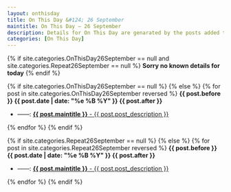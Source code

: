 ```yaml
---
layout: onthisday
title: On This Day &#124; 26 September
maintitle: On This Day — 26 September
description: Details for On This Day are genarated by the posts added to the website so the content is subject to changes/updates over time.
categories: [On This Day]
---
```


{% if site.categories.OnThisDay26September == null and site.categories.Repeat26September == null %}
<strong>Sorry no known details for today</strong>
{% endif %}

{% if site.categories.OnThisDay26September == null %}
{% else %}
{% for post in site.categories.OnThisDay26September reversed %}
<strong>{{ post.before }} {{ post.date | date: "%e %B %Y" }} {{ post.after }}</strong>
<ul>
<li> ——: <a href="{{ post.url }}"><strong>{{ post.maintitle }}</strong> - {{ post.post_description }}</a></li>
</ul>
{% endfor %}
{% endif %}

{% if site.categories.Repeat26September == null %}
{% else %}
{% for post in site.categories.Repeat26September reversed %}
<strong>{{ post.before }} {{ post.date | date: "%e %B %Y" }} {{ post.after }}</strong>
<ul>
<li> ——: <a href="{{ post.url }}"><strong>{{ post.maintitle }}</strong> - {{ post.post_description }}</a></li>
</ul>
{% endfor %}
{% endif %}
